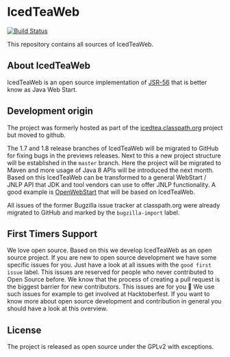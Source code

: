 # IcedTeaWeb
[![Build Status](https://travis-ci.com/AdoptOpenJDK/IcedTea-Web.svg?branch=master)](https://travis-ci.com/AdoptOpenJDK/IcedTea-Web)

This repository contains all sources of IcedTeaWeb. 

## About IcedTeaWeb
IcedTeaWeb is an open source implementation of [JSR-56](http://www.jcp.org/en/jsr/detail?id=56) that is better know as Java Web Start.

## Development origin
The project was formerly hosted as part of the [icedtea.classpath.org](https://icedtea.classpath.org) project but moved to github.

The 1.7 and 1.8 release branches of IcedTeaWeb will be migrated to GitHub for fixing bugs in the previews releases.
Next to this a new project structure will be established in the `master` branch.
Here the project will be migrated to Maven and more usage of Java 8 APIs will be introduced the next month.
Based on this IcedTeaWeb can be transformed to a general WebStart / JNLP API that JDK and tool vendors can use to offer JNLP functionality.
A good example is [OpenWebStart](https://dev.karakun.com/webstart/) that will be based on IcedTeaWeb.

All issues of the former Bugzilla issue tracker at classpath.org were already migrated to GitHub and marked by the `bugzilla-import` label.

## First Timers Support
We love open source. Based on this we develop IcedTeaWeb as an open source project.
If you are new to open source development we have some specific issues for you.
Just have a look at all issues with the `good first issue` label.
This issues are reserved for people who never contributed to Open Source before.
We know that the process of creating a pull request is the biggest barrier for new contributors.
This issues are for you 💝 We use such issues for example to get involved at Hacktoberfest.
If you want to know more about open source development and contribution in general you should have a look at this overview.

## License
The project is released as open source under the GPLv2 with exceptions.
